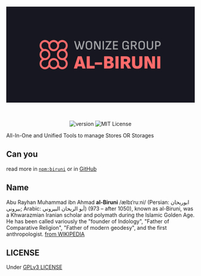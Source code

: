<div align="center">

[![BANNER][BANNER]][HOMEPAGE]

<br/>

![version][VERSION_BADGE]
![MIT License][LICENSE_BADGE]

</div>

All-In-One and Unified Tools to manage Stores OR Storages

## Can you

read more in [`npm:biruni`][BIRUNI_NPM] or in [GitHub][HOMEPAGE]

## Name

Abu Rayhan Muhammad ibn Ahmad **al-Biruni** /ælbɪˈruːni/ (Persian: ابوریحان بیرونی; Arabic: أبو الريحان البيروني) (973 – after 1050), known as al-Biruni, was a Khwarazmian Iranian scholar and polymath during the Islamic Golden Age. He has been called variously the "founder of Indology", "Father of Comparative Religion", "Father of modern geodesy", and the first anthropologist. [from WIKIPEDIA](https://en.wikipedia.org/wiki/Al-Biruni)

## LICENSE

Under [GPLv3 LICENSE](./LICENSE.md)

<!-- URL -->

[BIRUNI_NPM]: https://npmjs.com/package/biruni
[BANNER]: https://raw.githubusercontent.com/wonize/biruni/main/assets/dark.png
[HOMEPAGE]: https://github.com/wonize/biruni/tree/main/packages/core
[INSTALLATION_NPM_BADGE]: https://img.shields.io/static/v1?style=for-the-badge&message=npm&color=CB3837&logo=npm&logoColor=FFFFFF&label=
[INSTALLATION_YARN_BADGE]: https://img.shields.io/static/v1?style=for-the-badge&message=Yarn&color=2C8EBB&logo=Yarn&logoColor=FFFFFF&label=
[INSTALLATION_PNPM_BADGE]: https://img.shields.io/static/v1?style=for-the-badge&message=pnpm&color=FF6C37&logo=pnpm&logoColor=FFFFFF&label=
[INSTALLATION_BUN_BADGE]: https://img.shields.io/static/v1?style=for-the-badge&message=bun&color=E2BD8C&logo=bun&logoColor=FFFFFF&label=
[INSTALLATION_DENO_BADGE]: https://img.shields.io/static/v1?style=for-the-badge&message=deno&color=323232&logo=deno&logoColor=FFFFFF&label=
[INSTALLATION_NPM]: #npm-
[INSTALLATION_YARN]: #yarn-
[INSTALLATION_PNPM]: #pnpm-
[INSTALLATION_BUN]: #bun-
[INSTALLATION_DENO]: https://deno.land/manual@v1.36.4/examples/manage_dependencies
[VERSION_BADGE]: https://img.shields.io/npm/v/@biruni/core?color=00273F&label=VERSION&style=flat-square
[LICENSE_BADGE]: https://img.shields.io/npm/l/@biruni/core?color=00273F&label=LICENSE&style=flat-square
